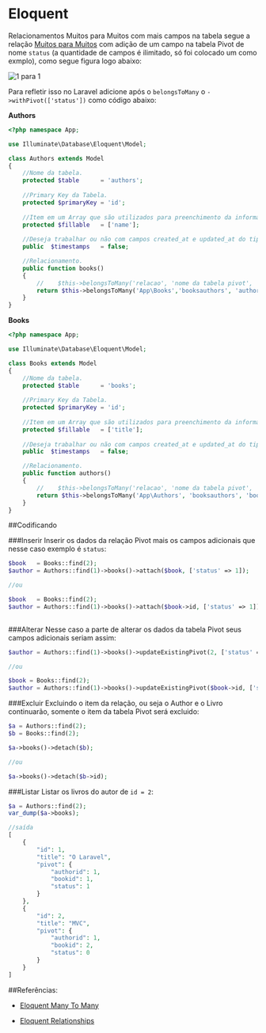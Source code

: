 # Eloquent

Relacionamentos Muitos para Muitos com mais campos na tabela segue a relação [Muitos para Muitos](https://github.com/artesaos/howto/blob/master/Eloquent_ManyToMany.md) com adição de um campo na tabela Pivot de nome `status` (a quantidade de campos é ilimitado, só foi colocado um como exmplo), como segue figura logo abaixo:

![1 para 1](https://github.com/diasfulvio/howto/blob/master/images/N-M-withpivot.png)

Para refletir isso no Laravel adicione após o `belongsToMany` o `->withPivot(['status'])` como código abaixo:

__Authors__

```PHP
<?php namespace App;

use Illuminate\Database\Eloquent\Model;

class Authors extends Model
{
    //Nome da tabela.
    protected $table      = 'authors';
    
    //Primary Key da Tabela.
    protected $primaryKey = 'id';
    
    //Item em um Array que são utilizados para preenchimento da informação.
    protected $fillable   = ['name'];
    
    //Deseja trabalhar ou não com campos created_at e updated_at do tipo timestamp nessa tabela.
    public  $timestamps   = false;

    //Relacionamento.
    public function books()
    {
        //    $this->belongsToMany('relacao', 'nome da tabela pivot', 'key ref. authors em pivot', 'key ref. books em pivot')
        return $this->belongsToMany('App\Books','booksauthors', 'authorid', 'bookid')->withPivot(['status']);
    }
}
```

__Books__

```PHP
<?php namespace App;

use Illuminate\Database\Eloquent\Model;

class Books extends Model
{
    //Nome da tabela.
    protected $table      = 'books';
    
    //Primary Key da Tabela.
    protected $primaryKey = 'id';
    
    //Item em um Array que são utilizados para preenchimento da informação.
    protected $fillable   = ['title'];
    
    //Deseja trabalhar ou não com campos created_at e updated_at do tipo timestamp nessa tabela.
    public  $timestamps   = false;

    //Relacionamento.
    public function authors()
    {
        //    $this->belongsToMany('relacao', 'nome da tabela pivot', 'key ref. books em pivot', 'key ref. author em pivot')
        return $this->belongsToMany('App\Authors', 'booksauthors', 'bookid', 'authorid')->withPivot(['status']);
    }
}
```

##Codificando

###Inserir
Inserir os dados da relação Pivot mais os campos adicionais que nesse caso exemplo é `status`:

```PHP
$book   = Books::find(2);
$author = Authors::find(1)->books()->attach($book, ['status' => 1]);

//ou

$book   = Books::find(2);
$author = Authors::find(1)->books()->attach($book->id, ['status' => 1]);
        
```
###Alterar
Nesse caso a parte de alterar os dados da tabela Pivot seus campos adicionais seriam assim:

```PHP
$author = Authors::find(1)->books()->updateExistingPivot(2, ['status' => 0]);

//ou

$book = Books::find(2);
$author = Authors::find(1)->books()->updateExistingPivot($book->id, ['status' => 0]);

```

###Excluir
Excluindo o item da relação, ou seja o Author e o Livro continuarão, somente o item da tabela Pivot será excluido:
```PHP
$a = Authors::find(2);
$b = Books::find(2);

$a->books()->detach($b);

//ou

$a->books()->detach($b->id);
```

###Listar
Listar os livros do autor de `id = 2`:

```PHP
$a = Authors::find(2);
var_dump($a->books);

//saída
[
    {
        "id": 1,
        "title": "O Laravel",
        "pivot": {
            "authorid": 1,
            "bookid": 1,
            "status": 1
        }
    },
    {
        "id": 2,
        "title": "MVC",
        "pivot": {
            "authorid": 1,
            "bookid": 2,
            "status": 0
        }
    }
]
```

##Referências: 

- [Eloquent Many To Many](http://laravel.com/docs/5.0/eloquent#many-to-many)
    
- [Eloquent Relationships](http://laravel.com/docs/5.0/eloquent#relationships)
